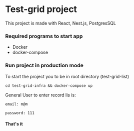 # Test-grid project

This project is made with React, Nest.js, PostgresSQL

### Required programs to start app

- Docker
- docker-compose

### Run project in production mode

To start the project you to be in root directory (test-grid-list)

```
cd test-grid-infra && docker-compose up
```

General User to enter record lis is:

```
email: m@m

password: 111
```

#### That's it 